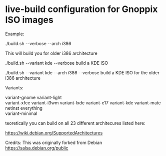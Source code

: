 # live-build configuration for Gnoppix ISO images

Example: 

./build.sh --verbose --arch i386

This will build you for older i386 architecture


./build.sh --variant kde --verbose 
build a KDE ISO


./build.sh --variant kde --arch i386 --verbose
build a KDE ISO for the older i386 architecture


Variants: 

variant-gnome
variant-light		
variant-xfce
variant-i3wm
variant-lxde
variant-e17
variant-kde
variant-mate
netinst	
everything			
variant-minimal

teoretically you can build on all 23 different architecures listed here: 

https://wiki.debian.org/SupportedArchitectures

Credits: 
This was originally forked from Debian https://salsa.debian.org/public

